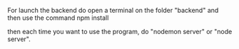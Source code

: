 For launch the backend do open a terminal on the folder "backend" and then use the command npm install

then each time you want to use the program, do "nodemon server" or "node server".